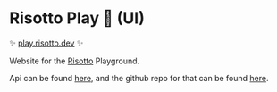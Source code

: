 # Risotto Play 🍲 (UI)

✨ [play.risotto.dev](https://play.risotto.dev) ✨

Website for the [Risotto](https://github.com/raphaelvigee/risotto) Playground.

Api can be found [here](api.play.risotto.dev), and the github repo for that can be found [here](https://github.com/jamesjarvis/risotto-play).
